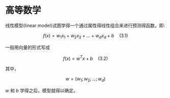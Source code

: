 # 高等数学

线性模型(linear model)试图学得一个通过属性得线性组合来进行预测得函数，即:  

$$ f(x)=w_1x_1+w_2x_2+ \dots +w_dx_d+b \quad (3.1) $$

一般用向量的形式写成

$$ f(x)=w^Tx+b \quad (3.2) $$ 

其中，

$$ w=(w_1;w_2; \dots ;w_d) $$

$w$ 和 $b$ 学得之后，模型就得以确定。

